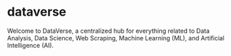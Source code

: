 # dataverse
Welcome to DataVerse, a centralized hub for everything related to Data Analysis, Data Science, Web Scraping, Machine Learning (ML), and Artificial Intelligence (AI).
